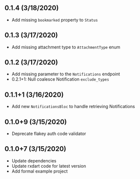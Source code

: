 ## 0.1.4 (3/18/2020)
- Add missing `bookmarked` property to `Status`

## 0.1.3 (3/17/2020)
- Add missing attachment type to `AttachmentType` enum

## 0.1.2 (3/17/2020)
- Add missing parameter to the `Notifications` endpoint
- 0.2.1+1: Null coalesce Notification `exclude_types`

## 0.1.1+1 (3/16/2020)
- Add new `NotificationsBloc` to handle retrieving Notifications

## 0.1.0+9 (3/15/2020)
- Deprecate flakey auth code validator

## 0.1.0+7 (3/15/2020)
- Update dependencies
- Update rxdart code for latest version
- Add formal example project
